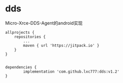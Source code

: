 # dds
Micro-Xrce-DDS-Agent的android实现


	allprojects {
		repositories {
			...
			maven { url 'https://jitpack.io' }
		}
	}
  
  
  	dependencies {
	        implementation 'com.github.lxc777:dds:v1.2'
	}
